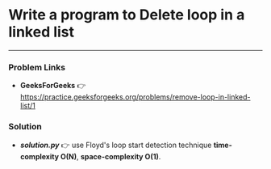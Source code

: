 # Write a program to Delete loop in a linked list

---

### Problem Links
- **__GeeksForGeeks__** :point_right: https://practice.geeksforgeeks.org/problems/remove-loop-in-linked-list/1

### Solution
- **_solution.py_** :point_right: use Floyd's loop start detection technique **time-complexity O(N)**, **space-complexity O(1)**.
